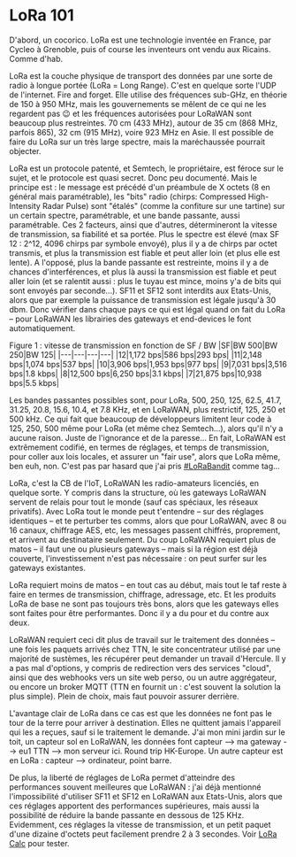 # LoRa 101

D'abord, un cocorico. LoRa est une technologie inventée en France, par Cycleo à Grenoble, puis of course les inventeurs ont vendu aux Ricains. Comme d'hab.

LoRa est la couche physique de transport des données par une sorte de radio à longue portée (LoRa = Long Range). C'est en quelque sorte l'UDP de l'internet. Fire and forget. Elle utilise des fréquences sub-GHz, en théorie de 150 à 950 MHz, mais les gouvernements se mêlent de ce qui ne les regardent pas 😉 et les fréquences autorisées pour LoRaWAN sont beaucoup plus restreintes. 70 cm (433 MHz), autour de 35 cm (868 MHz, parfois 865), 32 cm (915 MHz), voire 923 MHz en Asie. Il est possible de faire du LoRa sur un très large spectre, mais la maréchaussée pourrait objecter.

LoRa est un protocole patenté, et Semtech, le propriétaire, est féroce sur le sujet, et le protocole est quasi secret. Donc peu documenté. Mais le principe est : le message est précédé d'un préambule de X octets (8 en général mais paramétrable), les "bits" radio (chirps: Compressed High-Intensity Radar Pulse) sont "étalés" (comme la confiture sur une tartine) sur un certain spectre, paramétrable, et une bande passante, aussi paramétrable. Ces 2 facteurs, ainsi que d'autres, détermineront la vitesse de transmission, sa fiabilité et sa portée. Plus le spectre est élevé (max SF 12 : 2^12, 4096 chirps par symbole envoyé), plus il y a de chirps par octet transmis, et plus la transmission est fiable et peut aller loin (et plus elle est lente). A l'opposé, plus la bande passante est restreinte, moins il y a de chances d'interférences, et plus là aussi la transmission est fiable et peut aller loin (et se ralentit aussi : plus le tuyau est mince, moins y'a de bits qui sont envoyés par seconde...). SF11 et SF12 sont interdits aux Etats-Unis, alors que par exemple la puissance de transmission est légale jusqu'à 30 dbm. Donc vérifier dans chaque pays ce qui est légal quand on fait du LoRa – pour LoRaWAN les librairies des gateways et end-devices le font automatiquement.

Figure 1 : vitesse de transmission en fonction de SF / BW
|SF|BW 500|BW 250|BW 125|
|---|---|---|---|
|12|1,172 bps|586 bps|293 bps|
|11|2,148 bps|1,074 bps|537 bps|
|10|3,906 bps|1,953 bps|977 bps|
|9|7,031 bps|3,516 bps|1.8 kbps|
|8|12,500 bps|6,250 bps|3.1 kbps|
|7|21,875 bps|10,938 bps|5.5 kbps|


Les bandes passantes possibles sont, pour LoRa, 500, 250, 125, 62.5, 41.7, 31.25, 20.8, 15.6, 10.4, et 7.8 KHz, et en LoRaWAN, plus restrictif, 125, 250 et 500 kHz. Ce qui fait que beaucoup de développeurs limitent leur code à 125, 250, 500 même pour LoRa (et même chez Semtech...), alors qu'il n'y a aucune raison. Juste de l'ignorance et de la paresse... En fait, LoRaWAN est extrêmement codifié, en termes de réglages, et temps de transmission, pour coller aux lois locales, et assurer un "fair use", alors que LoRa même, ben euh, non. C'est pas par hasard que j'ai pris [#LoRaBandit](https://twitter.com/search?q=%23LoRaBandit&src=typed_query&f=live) comme tag...

LoRa, c'est la CB de l'IoT, LoRaWAN les radio-amateurs licenciés, en quelque sorte. Y compris dans la structure, où les gateways LoRaWAN servent de relais pour tout le monde (sauf cas spéciaux, les réseaux privatifs). Avec LoRa tout le monde peut t'entendre – sur des réglages identiques – et te perturber tes comms, alors que pour LoRaWAN, avec 8 ou 16 canaux, chiffrage AES, etc, les messages passent chiffrés, proprement, et arrivent au destinataire seulement. Du coup LoRaWAN requiert plus de matos – il faut une ou plusieurs gateways – mais si la région est déjà couverte, l'investissement n'est pas nécessaire : on peut surfer sur les gateways existantes.

LoRa requiert moins de matos – en tout cas au début, mais tout le taf reste à faire en termes de transmission, chiffrage, adressage, etc. Et les produits LoRa de base ne sont pas toujours très bons, alors que les gateways elles sont faites pour être performantes. Donc il y a du pour et du contre aux deux.

LoRaWAN requiert ceci dit plus de travail sur le traitement des données – une fois les paquets arrivés chez TTN, le site concentrateur utilisé par une majorité de sustèmes, les récupérer peut demander un travail d'Hercule. Il y a pas mal d'options, y compris de redirection vers des services "cloud", ainsi que des webhooks vers un site web perso, ou un autre aggrégateur, ou encore un broker MQTT (TTN en fournit un : c'est souvent la solution la plus simple). Plein de choix, mais faut pouvoir assurer derrière.

L'avantage clair de LoRa dans ce cas est que les données ne font pas le tour de la terre pour arriver à destination. Elles ne quittent jamais l'appareil qui les a reçues, sauf si le traitement le demande. J'ai mon mini jardin sur le toit, un capteur sol en LoRaWAN, les données font capteur --> ma gateway --> eu1 TTN --> mon serveur ici. Round trip HK-Europe. Un autre capteur est en LoRa : capteur --> ordinateur, point barre.

De plus, la liberté de réglages de LoRa permet d'atteindre des performances souvent meilleures que LoRaWAN : j'ai déjà mentionné l'impossibilité d'utiliser SF11 et SF12 en LoRaWAN aux Etats-Unis, alors que ces réglages apportent des performances supérieures, mais aussi la possibilité de réduire la bande passante en dessous de 125 KHz. Evidemment, ces réglages la vitesse de transmission, et un petit paquet d'une dizaine d'octets peut facilement prendre 2 à 3 secondes. Voir [LoRa Calc](https://kongduino.github.io/Lora-Calculations/) pour tester.


